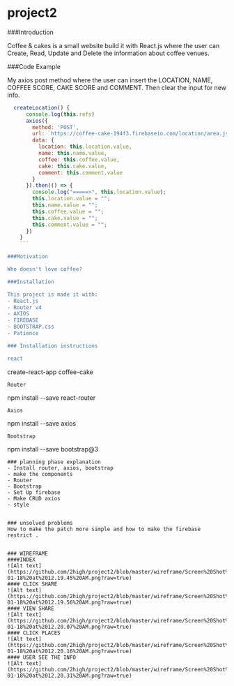 # project2

###Introduction

Coffee & cakes is a small website build it with React.js where the user can Create, Read, Update and Delete the information about coffee venues.

###Code Example

My axios post method where the user can insert the LOCATION, NAME, COFFEE SCORE, CAKE SCORE and COMMENT.
Then clear the input for new info.
```Javascript
  createLocation() {
      console.log(this.refs)
      axios({
        method: 'POST',
        url: `https://coffee-cake-194f3.firebaseio.com/location/area.json`,
        data: {
          location: this.location.value,
          name: this.name.value,
          coffee: this.coffee.value,
          cake: this.cake.value,
          comment: this.comment.value
        }
      }).then(() => {
        console.log("=====>", this.location.value);
        this.location.value = "";
        this.name.value = "";
        this.coffee.value = "";
        this.cake.value = "";
        this.comment.value = "";
      })
    }
    ```

###Motivation

Who doesn't love coffee?

###Installation

This project is made it with:
- React.js
- Router v4
- AXIOS
- FIREBASE
- BOOTSTRAP.css
- Patience

### Installation instructions

react
```
create-react-app coffee-cake
```
Router
````
npm install --save react-router
```
Axios
```
npm install --save axios
```
Bootstrap
```
npm install --save bootstrap@3
```
### planning phase explanation
- Install router, axios, bootstrap
- make the components
- Router
- Bootstrap
- Set Up firebase
- Make CRUD axios
- style 


### unsolved problems
How to make the patch more simple and how to make the firebase restrict .


### WIREFRAME
####INDEX
![Alt text] (https://github.com/2high/project2/blob/master/wireframe/Screen%20Shot%202017-01-18%20at%2012.19.45%20AM.png?raw=true)
#### CLICK SHARE
![Alt text] (https://github.com/2high/project2/blob/master/wireframe/Screen%20Shot%202017-01-18%20at%2012.19.56%20AM.png?raw=true)
#### VIEW SHARE
![Alt text] (https://github.com/2high/project2/blob/master/wireframe/Screen%20Shot%202017-01-18%20at%2012.20.07%20AM.png?raw=true)
#### CLICK PLACES
![Alt text] (https://github.com/2high/project2/blob/master/wireframe/Screen%20Shot%202017-01-18%20at%2012.20.16%20AM.png?raw=true)
#### USER SEE THE INFO
![Alt text] (https://github.com/2high/project2/blob/master/wireframe/Screen%20Shot%202017-01-18%20at%2012.20.31%20AM.png?raw=true)
